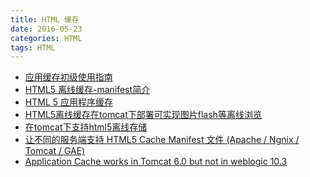 ```yaml
---
title: HTML 缓存
date: 2016-05-23
categories: HTML
tags: HTML
---
```


- [应用缓存初级使用指南](http://www.html5rocks.com/zh/tutorials/appcache/beginner/)
- [HTML5 离线缓存-manifest简介](http://yanhaijing.com/html/2014/12/28/html5-manifest/)
- [HTML 5 应用程序缓存](http://www.w3school.com.cn/html5/html_5_app_cache.asp)
- [HTML5离线缓存在tomcat下部署可实现图片flash等离线浏览](http://www.lai18.com/content/400680.html)
- [在tomcat下支持html5离线存储](http://blog.csdn.net/u011100687/article/details/48768069)
- [让不同的服务端支持 HTML5 Cache Manifest 文件 (Apache / Ngnix / Tomcat / GAE)
](http://lingyi.red/2016/02/29/make-server-support-htmlt5-cache-manifest/)
- [Application Cache works in Tomcat 6.0 but not in weblogic 10.3](http://stackoverflow.com/questions/13321323/application-cache-works-in-tomcat-6-0-but-not-in-weblogic-10-3)
